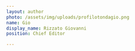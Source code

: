 ```yaml
---
layout: author
photo: /assets/img/uploads/profilotondagio.png
name: Gio
display_name: Rizzato Giovanni
position: Chief Editor

---
```


